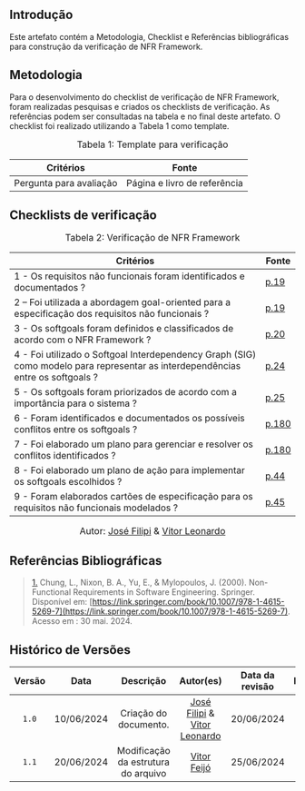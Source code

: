 ## Introdução

Este artefato contém a Metodologia, Checklist e Referências bibliográficas para construção da verificação de NFR Framework. 

## Metodologia

Para o desenvolvimento do checklist de verificação de NFR Framework, foram realizadas pesquisas e criados os checklists de verificação. As referências podem ser consultadas na tabela e no final deste artefato. O checklist foi realizado utilizando a Tabela 1 como template.

<font size="3"><p style="text-align: center">Tabela 1: Template para verificação</p></font>

<center>

Critérios | Fonte
--|--
Pergunta para avaliação| Página e livro de referência

</center>

## Checklists de verificação

<font size="3"><p style="text-align: center">Tabela 2: Verificação de NFR Framework </p></font>

Critérios   | Fonte
--------- | ------ 
1 - Os requisitos não funcionais foram identificados e documentados ?  | <a id="TEC3" href="https://github.com/Requisitos-de-Software/2024.1-Meu-INSS/blob/Print-checklist/docs/imagens/checklists/nfr_pag19.png">p.19</a>
2 – Foi utilizada a abordagem goal-oriented para a especificação dos requisitos não funcionais ?  | <a id="TEC3" href="https://github.com/Requisitos-de-Software/2024.1-Meu-INSS/blob/Print-checklist/docs/imagens/checklists/nfr_pag19.png">p.19</a>
3 - Os softgoals foram definidos e classificados de acordo com o NFR Framework ?  | <a id="TEC3" href="https://github.com/Requisitos-de-Software/2024.1-Meu-INSS/blob/Print-checklist/docs/imagens/checklists/nfr_pag20.png">p.20</a>
4 - Foi utilizado o Softgoal Interdependency Graph (SIG) como modelo para representar as interdependências entre os softgoals ?  | <a id="TEC3" href="https://github.com/Requisitos-de-Software/2024.1-Meu-INSS/blob/Print-checklist/docs/imagens/checklists/nfr_pag24.png">p.24</a>
5 - Os softgoals foram priorizados de acordo com a importância para o sistema ?  | <a id="TEC3" href="https://github.com/Requisitos-de-Software/2024.1-Meu-INSS/blob/Print-checklist/docs/imagens/checklists/nfr_pag25.png">p.25</a>
6 - Foram identificados e documentados os possíveis conflitos entre os softgoals ?  | <a id="TEC3" href="https://github.com/Requisitos-de-Software/2024.1-Meu-INSS/blob/Print-checklist/docs/imagens/checklists/nfr_pag180.png">p.180</a>
7 - Foi elaborado um plano para gerenciar e resolver os conflitos identificados ?  | <a id="TEC3" href="https://github.com/Requisitos-de-Software/2024.1-Meu-INSS/blob/Print-checklist/docs/imagens/checklists/nfr_pag180.png">p.180</a>
8 - Foi elaborado um plano de ação para implementar os softgoals escolhidos ?  | <a id="TEC3" href="https://github.com/Requisitos-de-Software/2024.1-Meu-INSS/blob/Print-checklist/docs/imagens/checklists/nfr_pag44.png">p.44</a>
9 - Foram elaborados cartões de especificação para os requisitos não funcionais modelados ?  | <a id="TEC2" href="https://github.com/Requisitos-de-Software/2024.1-Meu-INSS/blob/Print-checklist/docs/imagens/checklists/nfr_pag45.png">p.45</a>

<font size="3"><p style="text-align: center">Autor: [José Filipi](https://github.com/JoseFilipi) & [Vitor Leonardo](https://github.com/vitorfleonardo)</p></font>

## Referências Bibliográficas

> <a id="RP3" href="#TEC3">1.</a> Chung, L., Nixon, B. A., Yu, E., & Mylopoulos, J. (2000). Non-Functional Requirements in Software Engineering. Springer. Disponível em: [https://link.springer.com/book/10.1007/978-1-4615-5269-7](https://link.springer.com/book/10.1007/978-1-4615-5269-7). Acesso em : 30 mai. 2024.



## Histórico de Versões

| Versão | Data | Descrição | Autor(es) | Data da revisão | Revisor(es) |
| :--: | :--: | :--: | :--: | :--: | :--: |
|`1.0` | 10/06/2024 | Criação do documento. |[José Filipi](https://github.com/JoseFilipi) & [Vitor Leonardo](https://github.com/vitorfleonardo)| 20/06/2024 |[Vitor Feijó](https://github.com/vitorfleonardo) |   
|`1.1` | 20/06/2024 | Modificação da estrutura do arquivo |[Vitor Feijó](https://github.com/vitorfleonardo) | 25/06/2024 | [Bianca Castro](https://github.com/BiancaPatrocinio7) |